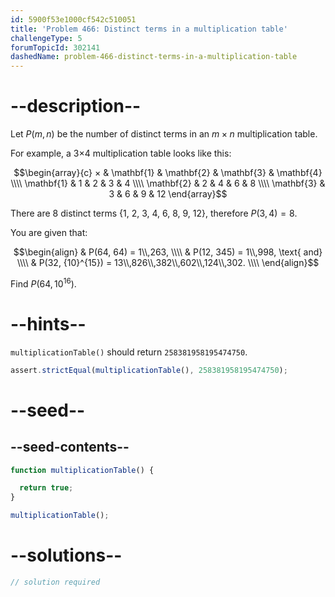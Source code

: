 ```yaml
---
id: 5900f53e1000cf542c510051
title: 'Problem 466: Distinct terms in a multiplication table'
challengeType: 5
forumTopicId: 302141
dashedName: problem-466-distinct-terms-in-a-multiplication-table
---
```


# --description--

Let $P(m,n)$ be the number of distinct terms in an $m×n$ multiplication table.

For example, a 3×4 multiplication table looks like this:

$$\begin{array}{c}
  ×          & \mathbf{1} & \mathbf{2} & \mathbf{3} & \mathbf{4}  \\\\
  \mathbf{1} & 1          & 2          & 3          & 4  \\\\
  \mathbf{2} & 2          & 4          & 6          & 8  \\\\
  \mathbf{3} & 3          & 6          & 9          & 12
\end{array}$$

There are 8 distinct terms {1, 2, 3, 4, 6, 8, 9, 12}, therefore $P(3, 4) = 8$.

You are given that:

$$\begin{align}
  & P(64, 64) = 1\\,263, \\\\
  & P(12, 345) = 1\\,998, \text{ and} \\\\
  & P(32, {10}^{15}) = 13\\,826\\,382\\,602\\,124\\,302. \\\\
\end{align}$$

Find $P(64, {10}^{16})$.

# --hints--

`multiplicationTable()` should return `258381958195474750`.

```js
assert.strictEqual(multiplicationTable(), 258381958195474750);
```

# --seed--

## --seed-contents--

```js
function multiplicationTable() {

  return true;
}

multiplicationTable();
```

# --solutions--

```js
// solution required
```
